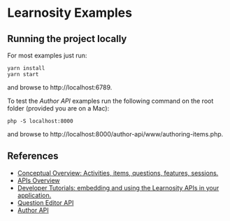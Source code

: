 # Learnosity Examples

## Running the project locally

For most examples just run:

```
yarn install
yarn start
```

and browse to http://localhost:6789.

To test the *Author API* examples run the following command on the root folder (provided you are on a Mac):

```
php -S localhost:8000
```

and browse to http://localhost:8000/author-api/www/authoring-items.php.

## References

* [Conceptual Overview: Activities, items, questions, features, sessions.](https://docs.learnosity.com/developers/developerguide/conceptualoverview)
* [APIs Overview](https://docs.learnosity.com/developers/developerguide/apioverview)
* [Developer Tutorials: embedding and using the Learnosity APIs in your application.](https://docs.learnosity.com/developers/developerguide/tutorials)
* [Question Editor API](https://docs.learnosity.com/authoring/questioneditor/index)
* [Author API](https://docs.learnosity.com/authoring/author/index)
